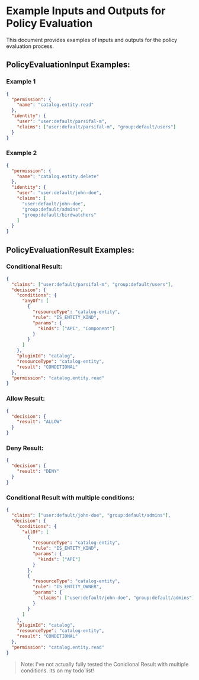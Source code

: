 # Example Inputs and Outputs for Policy Evaluation

This document provides examples of inputs and outputs for the policy evaluation process.

## PolicyEvaluationInput Examples:

### Example 1

```json
{
  "permission": {
    "name": "catalog.entity.read"
  },
  "identity": {
    "user": "user:default/parsifal-m",
    "claims": ["user:default/parsifal-m", "group:default/users"]
  }
}
```

### Example 2

```json
{
  "permission": {
    "name": "catalog.entity.delete"
  },
  "identity": {
    "user": "user:default/john-doe",
    "claims": [
      "user:default/john-doe",
      "group:default/admins",
      "group:default/birdwatchers"
    ]
  }
}
```

## PolicyEvaluationResult Examples:

### Conditional Result:

```json
{
  "claims": ["user:default/parsifal-m", "group:default/users"],
  "decision": {
    "conditions": {
      "anyOf": [
        {
          "resourceType": "catalog-entity",
          "rule": "IS_ENTITY_KIND",
          "params": {
            "kinds": ["API", "Component"]
          }
        }
      ]
    },
    "pluginId": "catalog",
    "resourceType": "catalog-entity",
    "result": "CONDITIONAL"
  },
  "permission": "catalog.entity.read"
}
```

### Allow Result:

```json
{
  "decision": {
    "result": "ALLOW"
  }
}
```

### Deny Result:

```json
{
  "decision": {
    "result": "DENY"
  }
}
```

### Conditional Result with multiple conditions:

```json
{
  "claims": ["user:default/john-doe", "group:default/admins"],
  "decision": {
    "conditions": {
      "allOf": [
        {
          "resourceType": "catalog-entity",
          "rule": "IS_ENTITY_KIND",
          "params": {
            "kinds": ["API"]
          }
        },
        {
          "resourceType": "catalog-entity",
          "rule": "IS_ENTITY_OWNER",
          "params": {
            "claims": ["user:default/john-doe", "group:default/admins"]
          }
        }
      ]
    },
    "pluginId": "catalog",
    "resourceType": "catalog-entity",
    "result": "CONDITIONAL"
  },
  "permission": "catalog.entity.read"
}
```

> Note: I've not actually fully tested the Conidional Result with multiple conditions. Its on my todo list!

